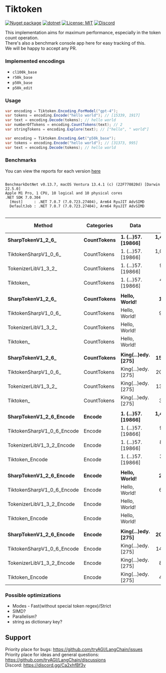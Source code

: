 # Tiktoken

[![Nuget package](https://img.shields.io/nuget/vpre/Tiktoken)](https://www.nuget.org/packages/Tiktoken/)
[![dotnet](https://github.com/tryAGI/Tiktoken/actions/workflows/dotnet.yml/badge.svg?branch=main)](https://github.com/tryAGI/Tiktoken/actions/workflows/dotnet.yml)
[![License: MIT](https://img.shields.io/github/license/tryAGI/Tiktoken)](https://github.com/tryAGI/Tiktoken/blob/main/LICENSE.txt)
[![Discord](https://img.shields.io/discord/1115206893015662663?label=Discord&logo=discord&logoColor=white&color=d82679)](https://discord.gg/Ca2xhfBf3v)

This implementation aims for maximum performance, especially in the token count operation.  
There's also a benchmark console app here for easy tracking of this.  
We will be happy to accept any PR.  

### Implemented encodings
- `cl100k_base`
- `r50k_base`
- `p50k_base`
- `p50k_edit`

### Usage
```csharp
var encoding = Tiktoken.Encoding.ForModel("gpt-4");
var tokens = encoding.Encode("hello world"); // [15339, 1917]
var text = encoding.Decode(tokens); // hello world
var numberOfTokens = encoding.CountTokens(text); // 2
var stringTokens = encoding.Explore(text); // ["hello", " world"]

var encoding = Tiktoken.Encoding.Get("p50k_base");
var tokens = encoding.Encode("hello world"); // [31373, 995]
var text = encoding.Decode(tokens); // hello world
```

### Benchmarks
You can view the reports for each version [here](benchmarks)

<!--BENCHMARKS_START-->
```

BenchmarkDotNet v0.13.7, macOS Ventura 13.4.1 (c) (22F770820d) [Darwin 22.5.0]
Apple M1 Pro, 1 CPU, 10 logical and 10 physical cores
.NET SDK 7.0.304
  [Host]     : .NET 7.0.7 (7.0.723.27404), Arm64 RyuJIT AdvSIMD
  DefaultJob : .NET 7.0.7 (7.0.723.27404), Arm64 RyuJIT AdvSIMD


```
|                     Method |  Categories |                Data |           Mean | Ratio |     Gen0 |     Gen1 | Allocated | Alloc Ratio |
|--------------------------- |------------ |-------------------- |---------------:|------:|---------:|---------:|----------:|------------:|
|          **SharpTokenV1_2_6_** | **CountTokens** | **1. (...)57. [19866]** | **1,472,977.1 ns** |  **1.00** | **292.9688** | **146.4844** | **1846187 B** |        **1.00** |
|       TiktokenSharpV1_0_6_ | CountTokens | 1. (...)57. [19866] | 1,009,957.3 ns |  0.70 | 250.0000 | 125.0000 | 1571155 B |        0.85 |
|        TokenizerLibV1_3_2_ | CountTokens | 1. (...)57. [19866] |   964,021.9 ns |  0.68 | 246.0938 |  87.8906 | 1547674 B |        0.84 |
|                  Tiktoken_ | CountTokens | 1. (...)57. [19866] |   425,937.3 ns |  0.30 |  49.3164 |        - |  309449 B |        0.17 |
|                            |             |                     |                |       |          |          |           |             |
|          **SharpTokenV1_2_6_** | **CountTokens** |       **Hello, World!** |     **1,803.4 ns** |  **1.00** |   **0.5264** |        **-** |    **3304 B** |        **1.00** |
|       TiktokenSharpV1_0_6_ | CountTokens |       Hello, World! |     9,094.3 ns |  5.04 |   2.1820 |   0.0305 |   13728 B |        4.15 |
|        TokenizerLibV1_3_2_ | CountTokens |       Hello, World! |       967.6 ns |  0.54 |   0.2346 |        - |    1480 B |        0.45 |
|                  Tiktoken_ | CountTokens |       Hello, World! |       252.1 ns |  0.14 |   0.0420 |        - |     264 B |        0.08 |
|                            |             |                     |                |       |          |          |           |             |
|          **SharpTokenV1_2_6_** | **CountTokens** | **King(...)edy. [275]** |    **15,398.3 ns** |  **1.00** |   **4.1199** |   **0.1526** |   **26008 B** |        **1.00** |
|       TiktokenSharpV1_0_6_ | CountTokens | King(...)edy. [275] |    20,492.8 ns |  1.32 |   5.0964 |   0.1526 |   32096 B |        1.23 |
|        TokenizerLibV1_3_2_ | CountTokens | King(...)edy. [275] |    13,199.9 ns |  0.86 |   3.0823 |   0.1373 |   19344 B |        0.74 |
|                  Tiktoken_ | CountTokens | King(...)edy. [275] |     3,860.3 ns |  0.25 |   0.6409 |        - |    4032 B |        0.16 |
|                            |             |                     |                |       |          |          |           |             |
|    **SharpTokenV1_2_6_Encode** |      **Encode** | **1. (...)57. [19866]** | **1,438,502.2 ns** |  **1.00** | **292.9688** | **146.4844** | **1846187 B** |        **1.00** |
| TiktokenSharpV1_0_6_Encode |      Encode | 1. (...)57. [19866] |   995,770.4 ns |  0.67 | 250.0000 | 125.0000 | 1571155 B |        0.85 |
|  TokenizerLibV1_3_2_Encode |      Encode | 1. (...)57. [19866] |   850,449.9 ns |  0.58 | 246.0938 |  83.9844 | 1547673 B |        0.84 |
|            Tiktoken_Encode |      Encode | 1. (...)57. [19866] |   377,925.3 ns |  0.26 |  59.5703 |   2.4414 |  375665 B |        0.20 |
|                            |             |                     |                |       |          |          |           |             |
|    **SharpTokenV1_2_6_Encode** |      **Encode** |       **Hello, World!** |     **2,226.1 ns** |  **1.00** |   **0.5264** |        **-** |    **3304 B** |        **1.00** |
| TiktokenSharpV1_0_6_Encode |      Encode |       Hello, World! |     6,259.3 ns |  2.81 |   2.1820 |   0.0305 |   13728 B |        4.15 |
|  TokenizerLibV1_3_2_Encode |      Encode |       Hello, World! |       724.4 ns |  0.33 |   0.2356 |        - |    1480 B |        0.45 |
|            Tiktoken_Encode |      Encode |       Hello, World! |       335.0 ns |  0.15 |   0.1135 |        - |     712 B |        0.22 |
|                            |             |                     |                |       |          |          |           |             |
|    **SharpTokenV1_2_6_Encode** |      **Encode** | **King(...)edy. [275]** |    **20,605.4 ns** |  **1.00** |   **4.1199** |   **0.1526** |   **26008 B** |        **1.00** |
| TiktokenSharpV1_0_6_Encode |      Encode | King(...)edy. [275] |    14,828.8 ns |  0.72 |   5.1117 |   0.1678 |   32096 B |        1.23 |
|  TokenizerLibV1_3_2_Encode |      Encode | King(...)edy. [275] |     8,924.2 ns |  0.43 |   3.0823 |   0.1373 |   19344 B |        0.74 |
|            Tiktoken_Encode |      Encode | King(...)edy. [275] |     4,820.3 ns |  0.23 |   0.8011 |        - |    5056 B |        0.19 |

<!--BENCHMARKS_END-->

### Possible optimizations
- Modes - Fast(without special token regex)/Strict
- SIMD?
- Parallelism?
- string as dictionary key?

## Support

Priority place for bugs: https://github.com/tryAGI/LangChain/issues  
Priority place for ideas and general questions: https://github.com/tryAGI/LangChain/discussions  
Discord: https://discord.gg/Ca2xhfBf3v  